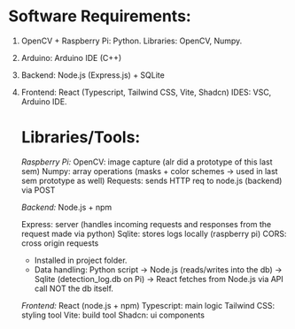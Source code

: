 # Software Requirements:
1. OpenCV + Raspberry Pi: Python. Libraries: OpenCV, Numpy.
2. Arduino: Arduino IDE (C++)
3. Backend: Node.js (Express.js) + SQLite 
4. Frontend: React (Typescript, Tailwind CSS, Vite, Shadcn)
IDES: VSC, Arduino IDE.

   # Libraries/Tools:
   *Raspberry Pi:*
   OpenCV: image capture (alr did a prototype of this last sem)
   Numpy: array operations (masks + color schemes -> used in last sem prototype as well)
   Requests: sends HTTP req to node.js (backend) via POST

   *Backend:*
   Node.js + npm
   
   Express: server (handles incoming requests and responses from the request made via python)
   Sqlite: stores logs locally (raspberry pi)
   CORS: cross origin requests
   * Installed in project folder.
   * Data handling: Python script -> Node.js (reads/writes into the db) -> Sqlite (detection_log.db on Pi) -> React fetches from Node.js via API call NOT the db itself. 
  
   *Frontend:*
   React (node.js + npm)
   Typescript: main logic
   Tailwind CSS: styling tool
   Vite: build tool
   Shadcn: ui components
